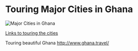# Touring Major Cities in Ghana
![Major Cities in Ghana](http://www.ghana.travel/wp-content/uploads/2016/10/coconut_hotel.jpg)



[Links to touring the cities](https://github.com/ayebiahwea/AfricanPop)





Touring beautiful Ghana http://www.ghana.travel/




